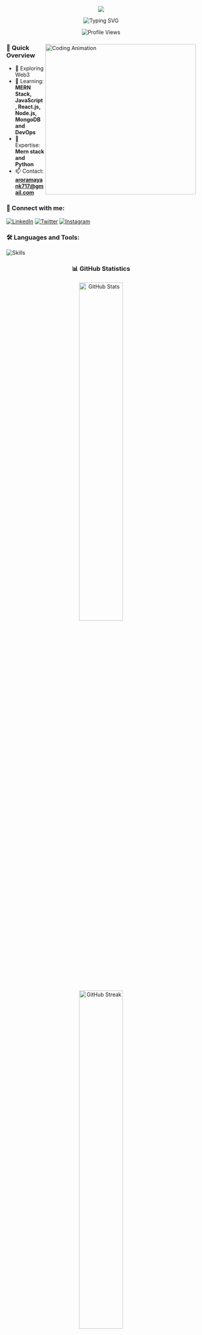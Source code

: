 <p align="center"><img src="https://i.imgur.com/A6bWGFl.gif"/></p>

<div align="center">
  <img src="https://readme-typing-svg.herokuapp.com?font=Fira+Code&pause=1000&color=2196F3&center=true&vCenter=true&width=435&lines=Hi+there%2C+I'm+Mayank+Arora;A+Passionate+Software+Developer;Always+learning+new+things" alt="Typing SVG" />
  
  ![Profile Views](https://komarev.com/ghpvc/?username=mayank&label=Profile%20views&color=0e75b6&style=flat)
  
</div>

<div align="left">
  <img align="right" width="400" src="https://cdn.dribbble.com/users/1162077/screenshots/3848914/programmer.gif" alt="Coding Animation"/>

  
  ### 🚀 Quick Overview
  - 🔭 Exploring Web3
  - 🌱 Learning: **MERN Stack, JavaScript, React.js, Node.js, MongoDB and DevOps**
  - 💬 Expertise: **Mern stack and Python**
  - 📫 Contact: **aroramayank717@gmail.com**
</div>

<div align="left">
  <h3>🤝 Connect with me:</h3>
  
  [![LinkedIn](https://img.shields.io/badge/LinkedIn-0077B5?style=for-the-badge&logo=linkedin&logoColor=white)]([https://www.linkedin.com/in/akshat-jain-516404303](https://www.linkedin.com/in/mayank-arora-217521256?utm_source=share&utm_campaign=share_via&utm_content=profile&utm_medium=android_app))
  [![Twitter](https://img.shields.io/badge/Twitter-1DA1F2?style=for-the-badge&logo=twitter&logoColor=white)]([https://x.com/Akshat151105](https://x.com/Mayankarora_333?t=JHW0VX1GDmaFvxMKjHn4cQ&s=09))
  [![Instagram](https://img.shields.io/badge/Instagram-E4405F?style=for-the-badge&logo=instagram&logoColor=white)]([https://www.instagram.com/_akshhaaatttt](https://www.instagram.com/mayankarora_333?igsh=N250Y3Z5OHY1OTR5))
</div>

<div align="left">
  <h3>🛠️ Languages and Tools:</h3>
  <img src="https://skillicons.dev/icons?i=arduino,c,cpp,css,git,html,js,linux,nodejs,python,react,tailwind" alt="Skills" />
</div>

<div align="center">
  
  ### 📊 GitHub Statistics

  <div>
    <img src="https://github-readme-stats.vercel.app/api?username=mayank&show_icons=true&theme=radical" alt="GitHub Stats" style="width: 48%; margin: 1%;" />
  </div>
  <div>
    <img src="https://github-readme-streak-stats.herokuapp.com/?user=mayank&theme=radical" alt="GitHub Streak" style="width: 48%; margin: 1%;" />
  </div>
  <div>
    <img src="https://github-readme-stats.vercel.app/api/top-langs?username=mayank&layout=compact&theme=radical" alt="Top Languages" style="width: 48%; margin: 1%;" />
  </div>
</div>

  <div align="center">
    
  ### 🏆 GitHub Activity
  
  <img src="https://github-readme-activity-graph.vercel.app/graph?username=mayank&theme=react-dark" alt="Contribution Graph" />
  
  <img src="https://github-profile-trophy.vercel.app/?username=mayank&theme=radical" alt="GitHub Trophies" />

  ### 🎗️Badges

  [![An image of @mayank's Holopin badges, which is a link to view their full Holopin profile](https://holopin.me/mayank)](https://holopin.io/@mayank)

</div>
